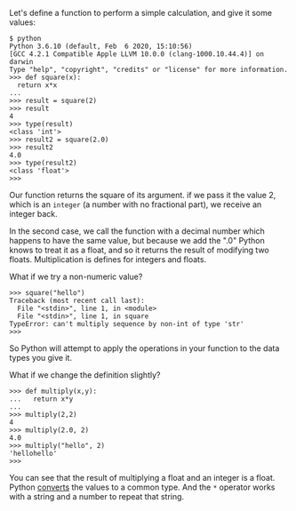 Let's define a function to perform a simple calculation, and give it some values:

```
$ python
Python 3.6.10 (default, Feb  6 2020, 15:10:56) 
[GCC 4.2.1 Compatible Apple LLVM 10.0.0 (clang-1000.10.44.4)] on darwin
Type "help", "copyright", "credits" or "license" for more information.
>>> def square(x):
  return x*x
... 
>>> result = square(2)
>>> result
4
>>> type(result)
<class 'int'>
>>> result2 = square(2.0)
>>> result2
4.0
>>> type(result2)
<class 'float'>
>>> 
```

Our function returns the square of its argument. if we pass it the value 2, which is an `integer` (a number with no fractional part), we receive an integer back.

In the second case, we call the function with a decimal number which happens to have the same value, but because we add the ".0" Python knows to treat it as a float, and so it returns the result of modifying two floats. Multiplication is defines for integers and floats.

What if we try a non-numeric value?

```
>>> square("hello")
Traceback (most recent call last):
  File "<stdin>", line 1, in <module>
  File "<stdin>", line 1, in square
TypeError: can't multiply sequence by non-int of type 'str'
>>> 
```

So Python will attempt to apply the operations in your function to the data types you give it. 

What if we change the definition slightly?

```
>>> def multiply(x,y):
...   return x*y
... 
>>> multiply(2,2)
4
>>> multiply(2.0, 2)
4.0
>>> multiply("hello", 2)
'hellohello'
>>> 
```

You can see that the result of multiplying a float and an integer is a float. Python [converts](https://docs.python.org/3/reference/expressions.html#arithmetic-conversions) the values to a common type. And the `*` operator works with a string and a number to repeat that string.
